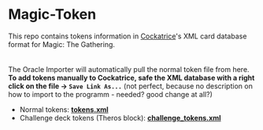 Magic-Token
=================

This repo contains tokens information in [Cockatrice](http://github.com/cockatrice/cockatirce)'s XML card database format for Magic: The Gathering.
<br><br><br>
The Oracle Importer will automatically pull the normal token file from here.<br>
**To add tokens manually to Cockatrice, safe the XML database with a right click on the file &rarr; `Save Link As...`** (not perfect, because no description on how to import to the programm - needed? good change at all?)<br>

- Normal tokens: [**tokens.xml**](https://raw.githubusercontent.com/Cockatrice/Magic-Token/master/tokens.xml)<br>
- Challenge deck tokens (Theros block):  [**challenge_tokens.xml**](https://raw.githubusercontent.com/Cockatrice/Magic-Token/master/challenge_tokens.xml)
